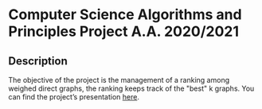 # Computer Science Algorithms and Principles Project A.A. 2020/2021
## Description
The objective of the project is the management of a ranking among weighed direct graphs, the ranking keeps track of the "best" k graphs.
You can find the project’s presentation [here](https://github.com/francesco-mattioli/PFAPI21_Mattioli_10701389/blob/main/Slide%20Presentazione%20Prova%20Finale%20A.A.%202020-2021.pdf).
